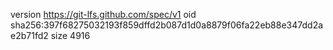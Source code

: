 version https://git-lfs.github.com/spec/v1
oid sha256:397f68275032193f859dffd2b087d1d0a8879f06fa22eb88e347dd2ae2b71fd2
size 4916
